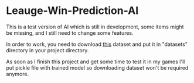# Leauge-Win-Prediction-AI

This is a test version of AI which is still in development, some items might be missing, and I still need to change some features.

In order to work, you need to download [this](https://www.kaggle.com/bobbyscience/league-of-legends-diamond-ranked-games-10-min) dataset and put it in "datasets" directory in your project directory.

As soon as I finish this project and get some time to test it in my games I'll put pickle file with trained model so downloading dataset won't be required anymore.